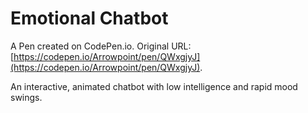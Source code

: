 # Emotional Chatbot

A Pen created on CodePen.io. Original URL: [https://codepen.io/Arrowpoint/pen/QWxgjyJ](https://codepen.io/Arrowpoint/pen/QWxgjyJ).

An interactive, animated chatbot with low intelligence and rapid mood swings.